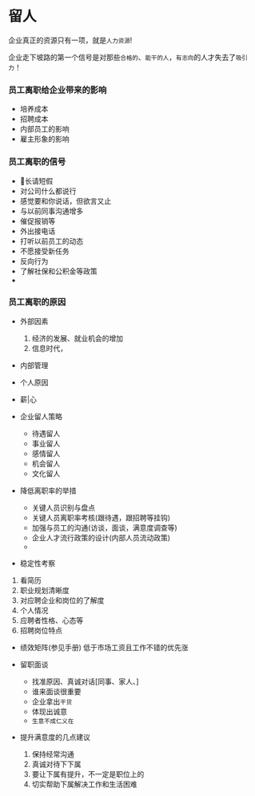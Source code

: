 留人
=====
企业真正的资源只有一项，就是`人力资源`!

企业走下坡路的第一个信号是对那些`合格的`、`能干的人`，`有志向`的人才失去了`吸引力`！

### 员工离职给企业带来的影响
* 培养成本
* 招聘成本
* 内部员工的影响
* 雇主形象的影响

### 员工离职的信号
* 长请短假
* 对公司什么都说行
* 感觉要和你说话，但欲言又止
* 与以前同事沟通增多
* 催促报销等
* 外出接电话
* 打听以前员工的动态
* 不愿接受新任务
* 反向行为
* 了解社保和公积金等政策
* 

### 员工离职的原因
* 外部因素
  1. 经济的发展、就业机会的增加
  2. 信息时代，
* 内部管理
* 个人原因

* 薪|心 


* 企业留人策略
  + 待遇留人
  + 事业留人
  + 感情留人
  + 机会留人
  + 文化留人

* 降低离职率的举措
  + 关键人员识别与盘点
  + 关键人员离职率考核(跟待遇，跟招聘等挂钩)
  + 加强与员工的沟通(访谈，面谈，满意度调查等)
  + 企业人才流行政策的设计(内部人员流动政策)
  + 

* 稳定性考察
 1. 看简历
 2. 职业规划清晰度
 3. 对应聘企业和岗位的了解度
 4. 个人情况
 5. 应聘者性格、心态等
 6. 招聘岗位特点


* 绩效矩阵(参见手册)
  低于市场工资且工作不错的优先涨

* 留职面谈
   + 找准原因、真诚对话[同事、家人、]
   + 谁来面谈很重要
   + 企业拿出`干货`
   + 体现出诚意
   + `生意不成仁义在`

* 提升满意度的几点建议
   1. 保持经常沟通
   2. 真诚对待下下属
   3. 要让下属有提升，不一定是职位上的
   4. 切实帮助下属解决工作和生活困难